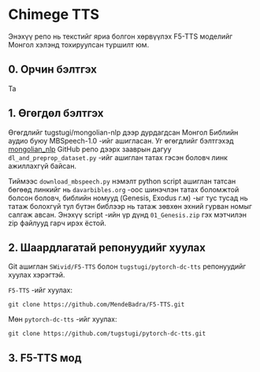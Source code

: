 # Chimege TTS

Энэхүү репо нь текстийг яриа болгон хөрвүүлэх F5-TTS моделийг Монгол хэлэнд тохируулсан туршилт юм.

## 0. Орчин бэлтгэх

Та 

## 1. Өгөгдөл бэлтгэх

Өгөгдлийг tugstugi/mongolian-nlp дээр дурдагдсан Монгол Библийн аудио буюу MBSpeech-1.0 -ийг ашигласан. Уг өгөгдлийг бэлтгэхэд [mongolian_nlp](https://github.com/tugstugi/mongolian-nlp?tab=readme-ov-file#:~:text=dl_and_preprop_dataset.py%20to) GitHub репо дээрх зааврын дагуу `dl_and_preprop_dataset.py` -ийг ашиглан татах гэсэн боловч линк ажиллахгүй байсан.

Тиймээс `download_mbspeech.py` нэмэлт python script ашиглан татсан бөгөөд линкийг нь `davarbibles.org` -оос шинэчлэн татах боломжтой болсон боловч, библийн номууд (Genesis, Exodus г.м) -ыг тус тусад нь татаж болохгүй тул бүтэн библээр нь татаж зөвхөн эхний гурван номыг салгаж авсан. Энэхүү script -ийн үр дүнд `01_Genesis.zip` гэх мэтчилэн zip файлууд гарч ирэх ёстой.

## 2. Шаардлагатай репонуудийг хуулах

Git ашиглан `SWivid/F5-TTS` болон `tugstugi/pytorch-dc-tts` репонуудийг хуулах хэрэгтэй.

`F5-TTS` -ийг хуулах:
```
git clone https://github.com/MendeBadra/F5-TTS.git

```

Мөн `pytorch-dc-tts` -ийг хуулах:
```
git clone https://github.com/tugstugi/pytorch-dc-tts.git
```

## 3. F5-TTS мод




